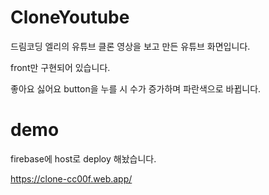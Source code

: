 # CloneYoutube

드림코딩 엘리의 유튜브 클론 영상을 보고 만든 유튜브 화면입니다.

front만 구현되어 있습니다. 

좋아요 싫어요 button을 누를 시 수가 증가하며 파란색으로 바뀝니다.

# demo

firebase에 host로 deploy 해놨습니다.

https://clone-cc00f.web.app/
